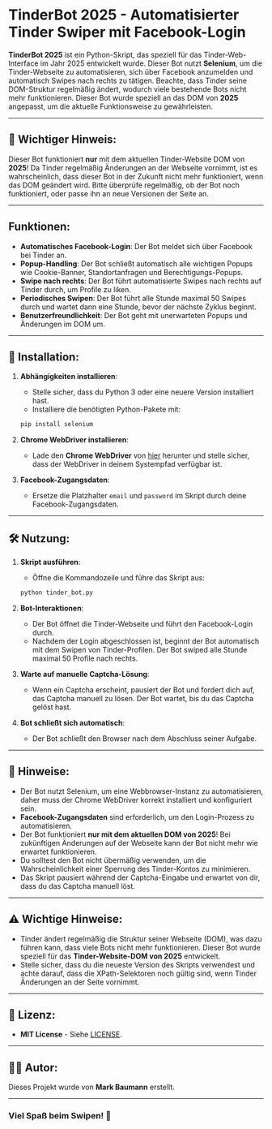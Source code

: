 
# TinderBot 2025 - Automatisierter Tinder Swiper mit Facebook-Login

**TinderBot 2025** ist ein Python-Skript, das speziell für das Tinder-Web-Interface im Jahr 2025 entwickelt wurde. Dieser Bot nutzt **Selenium**, um die Tinder-Webseite zu automatisieren, sich über Facebook anzumelden und automatisch Swipes nach rechts zu tätigen. Beachte, dass Tinder seine DOM-Struktur regelmäßig ändert, wodurch viele bestehende Bots nicht mehr funktionieren. Dieser Bot wurde speziell an das DOM von **2025** angepasst, um die aktuelle Funktionsweise zu gewährleisten.

---

## 🚨 Wichtiger Hinweis:
Dieser Bot funktioniert **nur** mit dem aktuellen Tinder-Website DOM von **2025**! Da Tinder regelmäßig Änderungen an der Webseite vornimmt, ist es wahrscheinlich, dass dieser Bot in der Zukunft nicht mehr funktioniert, wenn das DOM geändert wird. Bitte überprüfe regelmäßig, ob der Bot noch funktioniert, oder passe ihn an neue Versionen der Seite an.

---

## Funktionen:

- **Automatisches Facebook-Login**: Der Bot meldet sich über Facebook bei Tinder an.
- **Popup-Handling**: Der Bot schließt automatisch alle wichtigen Popups wie Cookie-Banner, Standortanfragen und Berechtigungs-Popups.
- **Swipe nach rechts**: Der Bot führt automatisierte Swipes nach rechts auf Tinder durch, um Profile zu liken.
- **Periodisches Swipen**: Der Bot führt alle Stunde maximal 50 Swipes durch und wartet dann eine Stunde, bevor der nächste Zyklus beginnt.
- **Benutzerfreundlichkeit**: Der Bot geht mit unerwarteten Popups und Änderungen im DOM um.

---

## 🚀 Installation:

1. **Abhängigkeiten installieren**:
   - Stelle sicher, dass du Python 3 oder eine neuere Version installiert hast.
   - Installiere die benötigten Python-Pakete mit:
   ```bash
   pip install selenium
   ```

2. **Chrome WebDriver installieren**:
   - Lade den **Chrome WebDriver** von [hier](https://sites.google.com/a/chromium.org/chromedriver/) herunter und stelle sicher, dass der WebDriver in deinem Systempfad verfügbar ist.

3. **Facebook-Zugangsdaten**:
   - Ersetze die Platzhalter `email` und `password` im Skript durch deine Facebook-Zugangsdaten.

---

## 🛠 Nutzung:

1. **Skript ausführen**:
   - Öffne die Kommandozeile und führe das Skript aus:
   ```bash
   python tinder_bot.py
   ```

2. **Bot-Interaktionen**:
   - Der Bot öffnet die Tinder-Webseite und führt den Facebook-Login durch.
   - Nachdem der Login abgeschlossen ist, beginnt der Bot automatisch mit dem Swipen von Tinder-Profilen. Der Bot swiped alle Stunde maximal 50 Profile nach rechts.

3. **Warte auf manuelle Captcha-Lösung**:
   - Wenn ein Captcha erscheint, pausiert der Bot und fordert dich auf, das Captcha manuell zu lösen. Der Bot wartet, bis du das Captcha gelöst hast.

4. **Bot schließt sich automatisch**:
   - Der Bot schließt den Browser nach dem Abschluss seiner Aufgabe.

---

## 📄 Hinweise:

- Der Bot nutzt Selenium, um eine Webbrowser-Instanz zu automatisieren, daher muss der Chrome WebDriver korrekt installiert und konfiguriert sein.
- **Facebook-Zugangsdaten** sind erforderlich, um den Login-Prozess zu automatisieren.
- Der Bot funktioniert **nur mit dem aktuellen DOM von 2025**! Bei zukünftigen Änderungen auf der Webseite kann der Bot nicht mehr wie erwartet funktionieren.
- Du solltest den Bot nicht übermäßig verwenden, um die Wahrscheinlichkeit einer Sperrung des Tinder-Kontos zu minimieren.
- Das Skript pausiert während der Captcha-Eingabe und erwartet von dir, dass du das Captcha manuell löst.

---

## ⚠️ Wichtige Hinweise:

- Tinder ändert regelmäßig die Struktur seiner Webseite (DOM), was dazu führen kann, dass viele Bots nicht mehr funktionieren. Dieser Bot wurde speziell für das **Tinder-Website-DOM von 2025** entwickelt.
- Stelle sicher, dass du die neueste Version des Skripts verwendest und achte darauf, dass die XPath-Selektoren noch gültig sind, wenn Tinder Änderungen an der Seite vornimmt.

---

## 📝 Lizenz:

- **MIT License** - Siehe [LICENSE](LICENSE).

---

## 🧑‍💻 Autor:

Dieses Projekt wurde von **Mark Baumann** erstellt.

---

### Viel Spaß beim Swipen! 🚀
